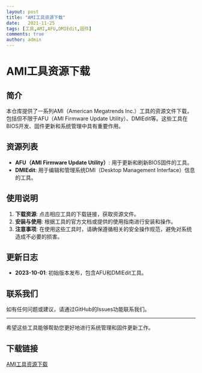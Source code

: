 ```yaml
---
layout: post
title: "AMI工具资源下载"
date:   2021-11-25
tags: [工具,AMI,AFU,DMIEdit,固件]
comments: true
author: admin
---
```

# AMI工具资源下载

## 简介
本仓库提供了一系列AMI（American Megatrends Inc.）工具的资源文件下载，包括但不限于AFU（AMI Firmware Update Utility）、DMIEdit等。这些工具在BIOS开发、固件更新和系统管理中具有重要作用。

## 资源列表
- **AFU（AMI Firmware Update Utility）**: 用于更新和刷新BIOS固件的工具。
- **DMIEdit**: 用于编辑和管理系统DMI（Desktop Management Interface）信息的工具。

## 使用说明
1. **下载资源**: 点击相应工具的下载链接，获取资源文件。
2. **安装与使用**: 根据工具的官方文档或提供的使用指南进行安装和操作。
3. **注意事项**: 在使用这些工具时，请确保遵循相关的安全操作规范，避免对系统造成不必要的损害。

## 更新日志
- **2023-10-01**: 初始版本发布，包含AFU和DMIEdit工具。

## 联系我们
如有任何问题或建议，请通过GitHub的Issues功能联系我们。

---

希望这些工具能够帮助您更好地进行系统管理和固件更新工作。

## 下载链接

[AMI工具资源下载](https://pan.quark.cn/s/fdfbe1d2fb38)